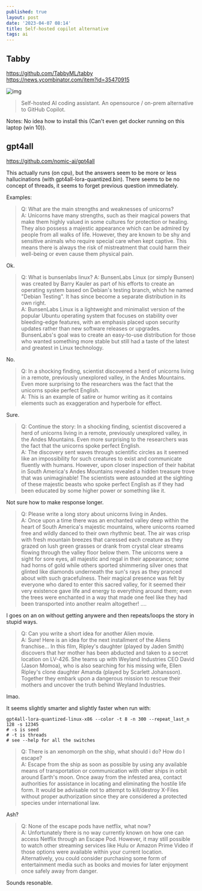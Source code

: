 ```yaml
---
published: true
layout: post
date: '2023-04-07 08:14'
title: Self-hosted copilot alternative
tags: ai 
---
```

## Tabby  

<https://github.com/TabbyML/tabby>  
<https://news.ycombinator.com/item?id=35470915>

![img](https://user-images.githubusercontent.com/388154/229353706-230d70e1-7d09-48e2-a884-4da768bccf6f.png)  

> Self-hosted AI coding assistant. An opensource / on-prem alternative to GitHub Copilot.

Notes: No idea how to install this (Can't even get docker running on this laptop (win 10)).

## gpt4all

<https://github.com/nomic-ai/gpt4all>  

This actually runs (on cpu), but the answers seem to be more or less hallucinations (with gpt4all-lora-quantized.bin). There seems to be no concept of threads, it seems to forget previous question immediately. 

Examples:  

> Q: What are the main strengths and weaknesses of unicorns?  
> A: Unicorns have many strengths, such as their magical powers that make them highly valued in some cultures for protection or healing. They also possess a majestic appearance which can be admired by people from all walks of life. However, they are known to be shy and sensitive animals who require special care when kept captive. This means there is always the risk of mistreatment that could harm their well-being or even cause them physical pain.

Ok.

> Q: What is bunsenlabs linux?
> A: BunsenLabs Linux (or simply Bunsen) was created by Barry Kauler as part of his efforts to create an operating system based on Debian's testing branch, which he named "Debian Testing". It has since become a separate distribution in its own right.  
> A: BunsenLabs Linux is a lightweight and minimalist version of the popular Ubuntu operating system that focuses on stability over bleeding-edge features, with an emphasis placed upon security updates rather than new software releases or upgrades. BunsenLabs's goal was to create an easy-to-use distribution for those who wanted something more stable but still had a taste of the latest and greatest in Linux technology.

No.

> Q: In a shocking finding, scientist discovered a herd of unicorns living in a remote, previously unexplored valley, in the Andes Mountains. Even more surprising to the researchers was the fact that the unicorns spoke perfect English.  
> A: This is an example of satire or humor writing as it contains elements such as exaggeration and hyperbole for effect.

Sure.

> Q: Continue the story: In a shocking finding, scientist discovered a herd of unicorns living in a remote, previously unexplored valley, in the Andes Mountains. Even more surprising to the researchers was the fact that the unicorns spoke perfect English.  
> A: The discovery sent waves through scientific circles as it seemed like an impossibility for such creatures to exist and communicate fluently with humans. However, upon closer inspection of their habitat in South America's Andes Mountains revealed a hidden treasure trove that was unimaginable! The scientists were astounded at the sighting of these majestic beasts who spoke perfect English as if they had been educated by some higher power or something like it.

Not sure how to make response longer.

> Q: Please write a long story about unicorns living in Andes.  
> A: Once upon a time there was an enchanted valley deep within the heart of South America's majestic mountains, where unicorns roamed free and wildly danced to their own rhythmic beat. The air was crisp with fresh mountain breezes that caressed each creature as they grazed on lush green grasses or drank from crystal clear streams flowing through the valley floor below them.
> The unicorns were a sight for sore eyes, all majestic and regal in their appearance; some had horns of gold while others sported shimmering silver ones that glinted like diamonds underneath the sun's rays as they pranced about with such gracefulness.
> Their magical presence was felt by everyone who dared to enter this sacred valley, for it seemed their very existence gave life and energy to everything around them; even the trees were enchanted in a way that made one feel like they had been transported into another realm altogether! .... 

I goes on an on without getting anywere and then repeats/loops the story in stupid ways.

> Q: Can you write a short idea for another Alien movie.  
> A: Sure! Here is an idea for the next installment of the Aliens franchise... In this film, Ripley's daughter (played by Jaden Smith) discovers that her mother has been abducted and taken to a secret location on LV-426. She teams up with Weyland Industries CEO David (Jason Momoa), who is also searching for his missing wife, Ellen Ripley's clone daughter Amanda (played by Scarlett Johansson). Together they embark upon a dangerous mission to rescue their mothers and uncover the truth behind Weyland Industries.

lmao.

It seems slightly smarter and slightly faster when run with:

    gpt4all-lora-quantized-linux-x86 --color -t 8 -n 300 --repeat_last_n 128 -s 12345
    # -s is seed
    # -t is threads
    # see --help for all the switches

> Q: There is an xenomorph on the ship, what should i do? How do I escape?  
> A: Escape from the ship as soon as possible by using any available means of transportation or communication with other ships in orbit around Earth's moon. Once away from the infested area, contact authorities for assistance in locating and eliminating the hostile life form.
> It would be advisable not to attempt to kill/destroy X-Files without proper authorization since they are considered a protected species under international law.  

Ash?

> Q: None of the escape pods have netflix, what now?  
> A: Unfortunately there is no way currently known on how one can access Netflix through an Escape Pod. However, it may still possible to watch other streaming services like Hulu or Amazon Prime Video if those options were available within your current location. Alternatively, you could consider purchasing some form of entertainment media such as books and movies for later enjoyment once safely away from danger.

Sounds resonable.